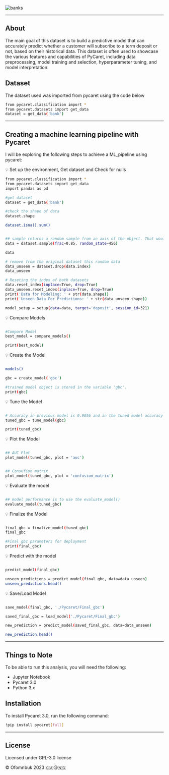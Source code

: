 ![banks](https://user-images.githubusercontent.com/122539866/232967760-98fa0fc5-f832-4d6a-b0c4-95731bcfacf6.jpg)

----
## About

The main goal of this dataset is to build a predictive model that can accurately predict whether a customer will subscribe to a term deposit or not, based on their historical data. This dataset is often used to showcase the various features and capabilities of PyCaret, including data preprocessing, model training and selection, hyperparameter tuning, and model interpretation.


## Dataset
The dataset used was imported from pycaret using the code below

```bash python
from pycaret.classification import *
from pycaret.datasets import get_data
dataset = get_data('bank')
```
------


## Creating a machine learning pipeline with Pycaret
I will be exploring the following steps to achieve a ML_pipeline using pycaret:

💡 Set up the environment, Get dataset and Check for nulls

```bash python
from pycaret.classification import *
from pycaret.datasets import get_data
import pandas as pd
```

```bash python
#get dataset
dataset = get_data('bank')

#check the shape of data
dataset.shape

dataset.isna().sum()


## sample returns a random sample from an axis of the object. That would be 38,429 samples, not 45211
data = dataset.sample(frac=0.85, random_state=456)

data

# remove from the original dataset this random data
data_unseen = dataset.drop(data.index)
data_unseen

# Reseting the index of both datasets
data.reset_index(inplace=True, drop=True)
data_unseen.reset_index(inplace=True, drop=True)
print('Data for Modeling: ' + str(data.shape))
print('Unseen Data For Predictions: ' + str(data_unseen.shape))

model_setup = setup(data=data, target='deposit', session_id=321)

```


💡 Compare Models

```bash python

#Compare Model
best_model = compare_models()

print(best_model)

```

💡 Create the Model

```bash python

models()

gbc = create_model('gbc')

#trained model object is stored in the variable 'gbc'. 
print(gbc)

```

💡 Tune the Model

```bash python

# Accuracy in previous model is 0.9056 and in the tuned model accuracy is 0.9065
tuned_gbc = tune_model(gbc)

print(tuned_gbc)

```

💡 Plot the Model


```bash python

## AUC Plot
plot_model(tuned_gbc, plot = 'auc')


## Consufion matrix
plot_model(tuned_gbc, plot = 'confusion_matrix')

```

💡 Evaluate the model

```bash python

## model performance is to use the evaluate_model()
evaluate_model(tuned_gbc)

```

💡 Finalize the Model

```bash python

final_gbc = finalize_model(tuned_gbc)
final_gbc

#Final gbc parameters for deployment
print(final_gbc)

```

💡 Predict with the model

```bash python

predict_model(final_gbc)

unseen_predictions = predict_model(final_gbc, data=data_unseen)
unseen_predictions.head()

```

💡 Save/Load Model


```bash python

save_model(final_gbc, './Pycaret/Final_gbc')

saved_final_gbc = load_model('./Pycaret/Final_gbc')

new_prediction = predict_model(saved_final_gbc, data=data_unseen)

new_prediction.head()

```



-----

## Things to Note
To be able to run this analysis, you will need the following:

- Jupyter Notebook
- Pycaret 3.0
- Python 3.x


## Installation
To install Pycaret 3.0, run the following command:

```bash python
!pip install pycaret[full]
```
-------


 ## License 
 Licensed under GPL-3.0 license


© Ofomnbuk 2023 🇨🇦😘🇳🇬


